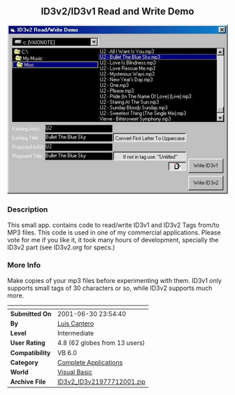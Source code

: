 ﻿<div align="center">

## ID3v2/ID3v1 Read and Write Demo

<img src="PIC200171017306262.jpg">
</div>

### Description

This small app. contains code to read/write ID3v1 and ID3v2 Tags from/to MP3 files. This code is used in one of my commercial applications. Please vote for me if you like it, it took many hours of development, specially the ID3v2 part (see ID3v2.org for specs.)
 
### More Info
 
Make copies of your mp3 files before experimenting with them. ID3v1 only supports small tags of 30 characters or so, while ID3v2 supports much more.


<span>             |<span>
---                |---
**Submitted On**   |2001-06-30 23:54:40
**By**             |[Luis Cantero](https://github.com/Planet-Source-Code/PSCIndex/blob/master/ByAuthor/luis-cantero.md)
**Level**          |Intermediate
**User Rating**    |4.8 (62 globes from 13 users)
**Compatibility**  |VB 6\.0
**Category**       |[Complete Applications](https://github.com/Planet-Source-Code/PSCIndex/blob/master/ByCategory/complete-applications__1-27.md)
**World**          |[Visual Basic](https://github.com/Planet-Source-Code/PSCIndex/blob/master/ByWorld/visual-basic.md)
**Archive File**   |[ID3v2\_ID3v21977712001\.zip](https://github.com/Planet-Source-Code/luis-cantero-id3v2-id3v1-read-and-write-demo__1-24603/archive/master.zip)








